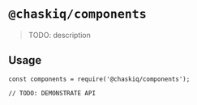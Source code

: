 # `@chaskiq/components`

> TODO: description

## Usage

```
const components = require('@chaskiq/components');

// TODO: DEMONSTRATE API
```
